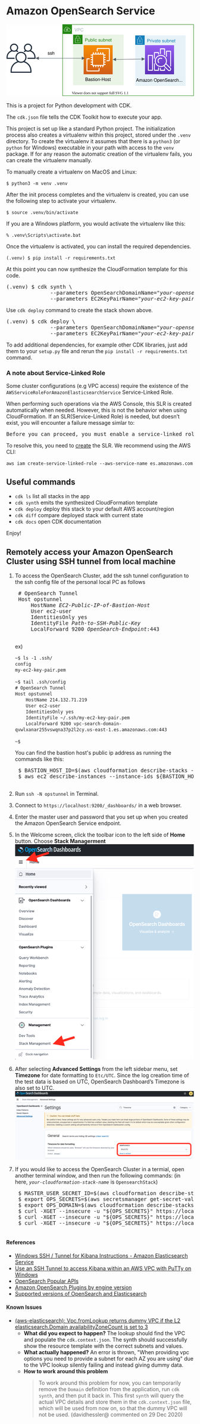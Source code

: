 
# Amazon OpenSearch Service

![amazon-opensearch-arch](./amazon-opensearch-arch.svg)

This is a project for Python development with CDK.

The `cdk.json` file tells the CDK Toolkit how to execute your app.

This project is set up like a standard Python project.  The initialization
process also creates a virtualenv within this project, stored under the `.venv`
directory.  To create the virtualenv it assumes that there is a `python3`
(or `python` for Windows) executable in your path with access to the `venv`
package. If for any reason the automatic creation of the virtualenv fails,
you can create the virtualenv manually.

To manually create a virtualenv on MacOS and Linux:

```
$ python3 -m venv .venv
```

After the init process completes and the virtualenv is created, you can use the following
step to activate your virtualenv.

```
$ source .venv/bin/activate
```

If you are a Windows platform, you would activate the virtualenv like this:

```
% .venv\Scripts\activate.bat
```

Once the virtualenv is activated, you can install the required dependencies.

```
(.venv) $ pip install -r requirements.txt
```

At this point you can now synthesize the CloudFormation template for this code.

<pre>
(.venv) $ cdk synth \
              --parameters OpenSearchDomainName="<i>your-opensearch-domain-name</i>" \
              --parameters EC2KeyPairName="<i>your-ec2-key-pair-name(exclude .pem extension)</i>"
</pre>

Use `cdk deploy` command to create the stack shown above.

<pre>
(.venv) $ cdk deploy \
              --parameters OpenSearchDomainName="<i>your-opensearch-domain-name</i>" \
              --parameters EC2KeyPairName="<i>your-ec2-key-pair-name(exclude .pem extension)</i>"
</pre>

To add additional dependencies, for example other CDK libraries, just add
them to your `setup.py` file and rerun the `pip install -r requirements.txt`
command.

### A note about Service-Linked Role
Some cluster configurations (e.g VPC access) require the existence of the `AWSServiceRoleForAmazonElasticsearchService` Service-Linked Role.

When performing such operations via the AWS Console, this SLR is created automatically when needed. However, this is not the behavior when using CloudFormation. If an SLR(Service-Linked Role) is needed, but doesn’t exist, you will encounter a failure message simlar to:

<pre>
Before you can proceed, you must enable a service-linked role to give Amazon OpenSearch Service...
</pre>

To resolve this, you need to [create](https://docs.aws.amazon.com/IAM/latest/UserGuide/using-service-linked-roles.html#create-service-linked-role) the SLR. We recommend using the AWS CLI:

```
aws iam create-service-linked-role --aws-service-name es.amazonaws.com
```

## Useful commands

 * `cdk ls`          list all stacks in the app
 * `cdk synth`       emits the synthesized CloudFormation template
 * `cdk deploy`      deploy this stack to your default AWS account/region
 * `cdk diff`        compare deployed stack with current state
 * `cdk docs`        open CDK documentation

Enjoy!

## Remotely access your Amazon OpenSearch Cluster using SSH tunnel from local machine
1. To access the OpenSearch Cluster, add the ssh tunnel configuration to the ssh config file of the personal local PC as follows

    <pre>
    # OpenSearch Tunnel
    Host opstunnel
        HostName <i>EC2-Public-IP-of-Bastion-Host</i>
        User ec2-user
        IdentitiesOnly yes
        IdentityFile <i>Path-to-SSH-Public-Key</i>
        LocalForward 9200 <i>OpenSearch-Endpoint</i>:443
    </pre>

    ex)

    ```
    ~$ ls -1 .ssh/
    config
    my-ec2-key-pair.pem

    ~$ tail .ssh/config
    # OpenSearch Tunnel
    Host opstunnel
        HostName 214.132.71.219
        User ec2-user
        IdentitiesOnly yes
        IdentityFile ~/.ssh/my-ec2-key-pair.pem
        LocalForward 9200 vpc-search-domain-qvwlxanar255vswqna37p2l2cy.us-east-1.es.amazonaws.com:443

    ~$
    ```

    You can find the bastion host's public ip address as running the commands like this:

    <pre>
    $ BASTION_HOST_ID=$(aws cloudformation describe-stacks --stack-name <i>your-cloudformation-stack-name</i> | jq -r '.Stacks[0].Outputs | map(select(.OutputKey == "BastionHostBastionHostId")) | .[0].OutputValue')
    $ aws ec2 describe-instances --instance-ids ${BASTION_HOST_ID} | jq -r '.Reservations[0].Instances[0].PublicIpAddress'
    </pre>

2. Run `ssh -N opstunnel` in Terminal.
3. Connect to `https://localhost:9200/_dashboards/` in a web browser.
4. Enter the master user and password that you set up when you created the Amazon OpenSearch Service endpoint.
5. In the Welcome screen, click the toolbar icon to the left side of **Home** button. Choose **Stack Managerment**
   ![ops-dashboards-sidebar-menu](./resources/ops-dashboards-sidebar-menu.png)
6. After selecting **Advanced Settings** from the left sidebar menu, set **Timezone** for date formatting to `Etc/UTC`.
   Since the log creation time of the test data is based on UTC, OpenSearch Dashboard’s Timezone is also set to UTC.
   ![ops-dashboards-stack-management-advanced-setting.png](./resources/ops-dashboards-stack-management-advanced-setting.png)
7. If you would like to access the OpenSearch Cluster in a termial, open another terminal window, and then run the following commands: (in here, <i>`your-cloudformation-stack-name`</i> is `OpensearchStack`)

    <pre>
    $ MASTER_USER_SECRET_ID=$(aws cloudformation describe-stacks --stack-name <i>your-cloudformation-stack-name</i> | jq -r '.Stacks[0].Outputs | map(select(.OutputKey == "MasterUserSecretId")) | .[0].OutputValue')
    $ export OPS_SECRETS=$(aws secretsmanager get-secret-value --secret-id ${MASTER_USER_SECRET_ID} | jq -r '.SecretString | fromjson | "\(.username):\(.password)"')
    $ export OPS_DOMAIN=$(aws cloudformation describe-stacks --stack-name <i>your-cloudformation-stack-name</i> | jq -r '.Stacks[0].Outputs | map(select(.OutputKey == "OpenSearchDomainEndpoint")) | .[0].OutputValue')
    $ curl -XGET --insecure -u "${OPS_SECRETS}" https://localhost:9200/_cluster/health?pretty=true
    $ curl -XGET --insecure -u "${OPS_SECRETS}" https://localhost:9200/_cat/nodes?v
    $ curl -XGET --insecure -u "${OPS_SECRETS}" https://localhost:9200/_nodes/stats?pretty=true
    </pre>

#### References
- [Windows SSH / Tunnel for Kibana Instructions - Amazon Elasticsearch Service](https://search-sa-log-solutions.s3-us-east-2.amazonaws.com/logstash/docs/Kibana_Proxy_SSH_Tunneling_Windows.pdf)
- [Use an SSH Tunnel to access Kibana within an AWS VPC with PuTTy on Windows](https://amazonmsk-labs.workshop.aws/en/mskkdaflinklab/createesdashboard.html)
- [OpenSearch Popular APIs](https://opensearch.org/docs/latest/opensearch/popular-api/)
- [Amazon OpenSearch Plugins by engine version](https://docs.aws.amazon.com/opensearch-service/latest/developerguide/supported-plugins.html)
- [Supported versions of OpenSearch and Elasticsearch](https://docs.aws.amazon.com/opensearch-service/latest/developerguide/what-is.html#choosing-version)

#### Known Issues
- [(aws-elasticsearch): Vpc.fromLookup returns dummy VPC if the L2 elasticsearch.Domain availabilityZoneCount is set to 3](https://github.com/aws/aws-cdk/issues/12078)
  - **What did you expect to happen?**
    The lookup should find the VPC and populate the `cdk.context.json`. The synth should successfully show the resource template with the correct subnets and values.
  - **What actually happened?**
    An error is thrown, "When providing vpc options you need to provide a subnet for each AZ you are using" due to the VPC lookup silently failing and instead giving dummy data.
  - **How to work around this problem**
    > To work around this problem for now, you can temporarily remove the `Domain` definition from the application, run `cdk synth`, and then put it back in. This first `synth` will query the actual VPC details and store them in the `cdk.context.json` file, which will be used from now on, so that the dummy VPC will not be used.
    > (davidhessler@ commented on 29 Dec 2020)


